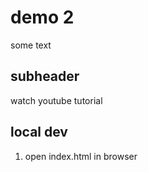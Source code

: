 # demo 2

some text

## subheader

watch youtube tutorial

## local dev

1. open index.html in browser